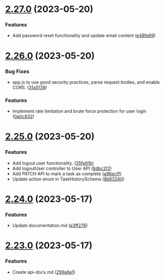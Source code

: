 # [2.27.0](https://github.com/hossainchisty/Task-Tracking-Tool/compare/v2.26.0...v2.27.0) (2023-05-20)


### Features

* Add password reset functionality and update email content ([e48fe69](https://github.com/hossainchisty/Task-Tracking-Tool/commit/e48fe691ff039cf2889929b127568a4dfb04e23d))



# [2.26.0](https://github.com/hossainchisty/Task-Tracking-Tool/compare/v2.25.0...v2.26.0) (2023-05-20)


### Bug Fixes

* app.js to use good security practices, parse request bodies, and enable CORS. ([31a5138](https://github.com/hossainchisty/Task-Tracking-Tool/commit/31a5138d29e118e5364e92c21f0a69f0f33ae192))


### Features

* Implement rate limitation and brute force protection for user login ([0a0c832](https://github.com/hossainchisty/Task-Tracking-Tool/commit/0a0c832737d44c672b22eb06f2e574bdd90c4dec))



# [2.25.0](https://github.com/hossainchisty/Task-Tracking-Tool/compare/v2.24.0...v2.25.0) (2023-05-20)


### Features

* Add logout user functionality. ([35fe61b](https://github.com/hossainchisty/Task-Tracking-Tool/commit/35fe61b0a54c3676fcb08c9de5125f4276d99727))
* Add logoutUser controller to User API ([8dbc2f2](https://github.com/hossainchisty/Task-Tracking-Tool/commit/8dbc2f2f5d6ae2a85c731cfaf74daddb66652a8f))
* Add PATCH API to mark a task as complete ([a96ec1f](https://github.com/hossainchisty/Task-Tracking-Tool/commit/a96ec1f2295f7fce31b7893cd31df9a97258cb05))
* Update action enum in TaskHistorySchema ([8b63240](https://github.com/hossainchisty/Task-Tracking-Tool/commit/8b6324049e438dec2a86fd98f715d771c3cf2621))



# [2.24.0](https://github.com/hossainchisty/Task-Tracking-Tool/compare/v2.23.0...v2.24.0) (2023-05-17)


### Features

* Update documentation.md ([e3ff276](https://github.com/hossainchisty/Task-Tracking-Tool/commit/e3ff27605e96631bfcd010d5f1a44534aaa4bfae))



# [2.23.0](https://github.com/hossainchisty/Task-Tracking-Tool/compare/v2.22.0...v2.23.0) (2023-05-17)


### Features

* Create api-docs.md ([299a6e1](https://github.com/hossainchisty/Task-Tracking-Tool/commit/299a6e1b7c4298c79361b6edeba70139b1f7abcc))



